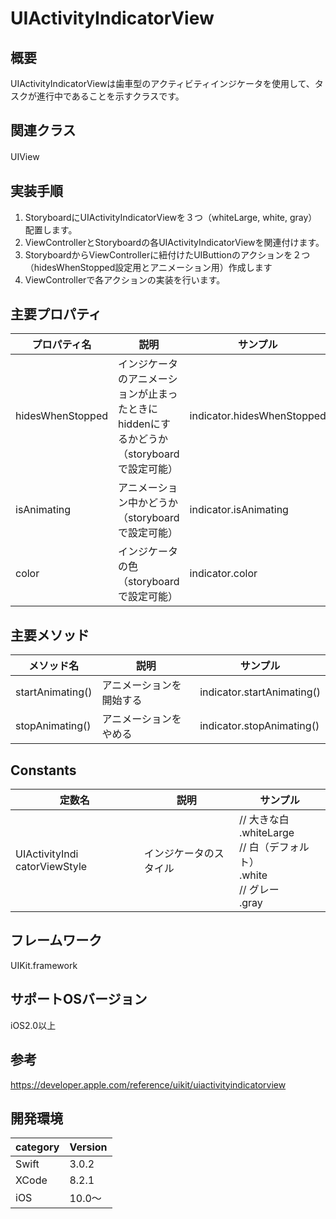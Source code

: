 # UIActivityIndicatorView

## 概要
UIActivityIndicatorViewは歯車型のアクティビティインジケータを使用して、タスクが進行中であることを示すクラスです。

## 関連クラス
UIView
　
## 実装手順
1. StoryboardにUIActivityIndicatorViewを３つ（whiteLarge, white, gray）配置します。
2. ViewControllerとStoryboardの各UIActivityIndicatorViewを関連付けます。
3. StoryboardからViewControllerに紐付けたUIButtionのアクションを２つ（hidesWhenStopped設定用とアニメーション用）作成します
4. ViewControllerで各アクションの実装を行います。

## 主要プロパティ

|プロパティ名|説明|サンプル|
|---|---|---|
|hidesWhenStopped | インジケータのアニメーションが止まったときにhiddenにするかどうか（storyboardで設定可能） | indicator.hidesWhenStopped |
|isAnimating | アニメーション中かどうか（storyboardで設定可能）| indicator.isAnimating |
|color | インジケータの色（storyboardで設定可能）| indicator.color |

## 主要メソッド

|メソッド名|説明|サンプル|
|---|---|---|
|startAnimating() | アニメーションを開始する| indicator.startAnimating() |
|stopAnimating() | アニメーションをやめる| indicator.stopAnimating() |

## Constants

|定数名|説明|サンプル|
|---|---|---|
|UIActivityIndi​​catorViewStyle |インジケータのスタイル |// 大きな白 <br> .whiteLarge <br> // 白（デフォルト） <br> .white <br> // グレー <br> .gray| 

## フレームワーク
UIKit.framework

## サポートOSバージョン
iOS2.0以上

## 参考
https://developer.apple.com/reference/uikit/uiactivityindicatorview

## 開発環境
|category | Version|
|---|---|
| Swift | 3.0.2 |
| XCode | 8.2.1 |
| iOS | 10.0〜 |

